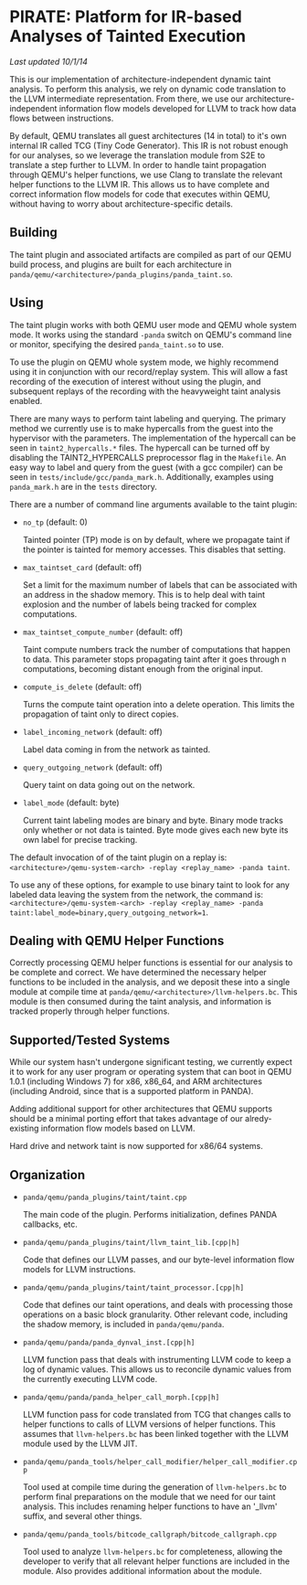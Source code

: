 PIRATE: Platform for IR-based Analyses of Tainted Execution
========

*Last updated 10/1/14*

This is our implementation of architecture-independent dynamic taint analysis.
To perform this analysis, we rely on dynamic code translation to the LLVM
intermediate representation.  From there, we use our architecture-independent
information flow models developed for LLVM to track how data flows between
instructions.

By default, QEMU translates all guest architectures (14 in total) to it's own
internal IR called TCG (Tiny Code Generator).  This IR is not robust enough for
our analyses, so we leverage the translation module from S2E to translate a step
further to LLVM.  In order to handle taint propagation through QEMU's helper
functions, we use Clang to translate the relevant helper functions to the LLVM
IR.  This allows us to have complete and correct information flow models for
code that executes within QEMU, without having to worry about
architecture-specific details.

Building
--------
The taint plugin and associated artifacts are compiled as part of our QEMU build
process, and plugins are built for each architecture in
`panda/qemu/<architecture>/panda_plugins/panda_taint.so`.

Using
--------
The taint plugin works with both QEMU user mode and QEMU whole system mode.  It
works using the standard `-panda` switch on QEMU's command line or
monitor, specifying the desired `panda_taint.so` to use.

To use the plugin on QEMU whole system mode, we highly recommend using it in
conjunction with our record/replay system.  This will allow a fast recording of
the execution of interest without using the plugin, and subsequent replays of
the recording with the heavyweight taint analysis enabled.

There are many ways to perform taint labeling and querying. The primary method
we currently use is to make hypercalls from the guest into the hypervisor with
the parameters.
The implementation of the hypercall can be seen in `taint2_hypercalls.*` files.
The hypercall can be turned off by disabling the TAINT2\_HYPERCALLS preprocessor
flag in the `Makefile`.
An easy way to label and query from the guest (with a gcc compiler) can
be seen in `tests/include/gcc/panda_mark.h`. Additionally, examples using
`panda_mark.h` are in the `tests` directory.

There are a number of command line arguments available to the taint plugin:

* `no_tp` (default: 0)

   Tainted pointer (TP) mode is on by default, where we propagate taint if the
   pointer is tainted for memory accesses.  This disables that setting.

* `max_taintset_card` (default: off)

   Set a limit for the maximum number of labels that can be associated with an
   address in the shadow memory.  This is to help deal with taint explosion and
   the number of labels being tracked for complex computations.

* `max_taintset_compute_number` (default: off)

   Taint compute numbers track the number of computations that happen to data.
   This parameter stops propagating taint after it goes through n computations,
   becoming distant enough from the original input.

* `compute_is_delete` (default: off)

   Turns the compute taint operation into a delete operation.  This limits the
   propagation of taint only to direct copies.

* `label_incoming_network` (default: off)

   Label data coming in from the network as tainted.

* `query_outgoing_network` (default: off)

   Query taint on data going out on the network.

* `label_mode` (default: byte)

   Current taint labeling modes are binary and byte.  Binary mode tracks only
   whether or not data is tainted.  Byte mode gives each new byte its own label
   for precise tracking.

The default invocation of of the taint plugin on a replay is:
`<architecture>/qemu-system-<arch> -replay <replay_name> -panda taint`.

To use any of these options, for example to use binary taint to look for any
labeled data leaving the system from the network, the command is:
`<architecture>/qemu-system-<arch> -replay <replay_name> -panda
taint:label_mode=binary,query_outgoing_network=1`.

Dealing with QEMU Helper Functions
--------
Correctly processing QEMU helper functions is essential for our analysis to be
complete and correct.  We have determined the necessary helper functions to be
included in the analysis, and we deposit these into a single module at compile
time at `panda/qemu/<architecture>/llvm-helpers.bc`.  This module is then
consumed during the taint analysis, and information is tracked properly through
helper functions.

Supported/Tested Systems
--------
While our system hasn't undergone significant testing, we currently expect it to
work for any user program or operating system that can boot in QEMU 1.0.1
(including Windows 7) for x86, x86_64, and ARM architectures (including
Android, since that is a supported platform in PANDA).

Adding additional support for other architectures that QEMU supports should be a
minimal porting effort that takes advantage of our alredy-existing information
flow models based on LLVM.

Hard drive and network taint is now supported for x86/64 systems.

Organization
--------
* `panda/qemu/panda_plugins/taint/taint.cpp`
    
   The main code of the plugin.  Performs initialization, defines PANDA
   callbacks, etc.

* `panda/qemu/panda_plugins/taint/llvm_taint_lib.[cpp|h]`

   Code that defines our LLVM passes, and our byte-level information flow models
   for LLVM instructions.
   
* `panda/qemu/panda_plugins/taint/taint_processor.[cpp|h]`

   Code that defines our taint operations, and deals with processing those
   operations on a basic block granularity.  Other relevant code, including the
   shadow memory, is included in `panda/qemu/panda`.

* `panda/qemu/panda/panda_dynval_inst.[cpp|h]`

   LLVM function pass that deals with instrumenting LLVM code to keep a log of
   dynamic values.  This allows us to reconcile dynamic values from the
   currently executing LLVM code.
   
* `panda/qemu/panda/panda_helper_call_morph.[cpp|h]`

   LLVM function pass for code translated from TCG that changes calls to helper
   functions to calls of LLVM versions of helper functions.  This assumes that
   `llvm-helpers.bc` has been linked together with the LLVM module used by the
   LLVM JIT.

* `panda/qemu/panda_tools/helper_call_modifier/helper_call_modifier.cpp`

   Tool used at compile time during the generation of `llvm-helpers.bc` to
   perform final preparations on the module that we need for our taint analysis.
   This includes renaming helper functions to have an '_llvm' suffix, and
   several other things.

* `panda/qemu/panda_tools/bitcode_callgraph/bitcode_callgraph.cpp`

   Tool used to analyze `llvm-helpers.bc` for completeness, allowing the
   developer to verify that all relevant helper functions are included in the
   module.  Also provides additional information about the module.

